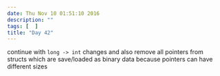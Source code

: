 ```yaml
---
date: Thu Nov 10 01:51:10 2016
description: ""
tags: [  ]
title: "Day 42"
---
```

continue with `long -> int` changes and also remove all pointers from structs which are save/loaded as binary data because pointers can have different sizes

